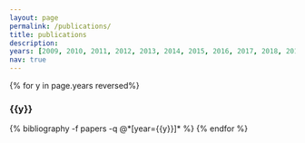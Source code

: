```yaml
---
layout: page
permalink: /publications/
title: publications
description: 
years: [2009, 2010, 2011, 2012, 2013, 2014, 2015, 2016, 2017, 2018, 2019, 2020, 2021]
nav: true
---
```


<div class="publications">

{% for y in page.years reversed%}
  <h3 class="year">{{y}}</h3>
  {% bibliography -f papers -q @*[year={{y}}]* %}
{% endfor %}

</div>
